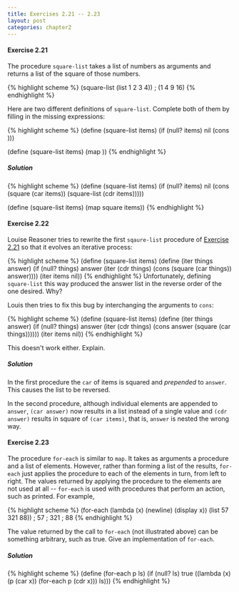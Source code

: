```yaml
---
title: Exercises 2.21 -- 2.23
layout: post
categories: chapter2
---
```


<a name="Ex2.21"> </a>
#### Exercise 2.21
The procedure `square-list` takes a list of numbers as arguments and
returns a list of the square of those numbers.

{% highlight scheme %}
(square-list (list 1 2 3 4))
; (1 4 9 16)
{% endhighlight %}

Here are two different definitions of `square-list`. Complete both of
them by filling in the missing expressions:

{% highlight scheme %}
(define (square-list items)
    (if (null? items)
        nil
        (cons <??> <??>)))

(define (square-list items)
    (map <??> <??>))
{% endhighlight %}

##### Solution
{% highlight scheme %}
(define (square-list items)
    (if (null? items)
        nil
        (cons (square (car items)) (square-list (cdr items)))))

(define (square-list items)
    (map square items))
{% endhighlight %}

<a name="Ex2.22"> </a>
#### Exercise 2.22
Louise Reasoner tries to rewrite the first `sqaure-list` procedure of
<a href="#Ex2.21">Exercise 2.21</a> so that it evolves an iterative
process:

{% highlight scheme %}
(define (square-list items)
    (define (iter things answer)
        (if (null? things)
            answer
            (iter (cdr things)
                  (cons (square (car things))
                        answer))))
    (iter items nil))
{% endhighlight %}
 Unfortunately, defining `square-list` this way produced the answer
 list in the reverse order of the one desired. Why?

Louis then tries to fix this bug by interchanging the arguments to
`cons`:

{% highlight scheme %}
(define (square-list items)
    (define (iter things answer)
        (if (null? things)
            answer
            (iter (cdr things)
                  (cons answer
                        (square (car things))))))
    (iter items nil))
{% endhighlight %}

This doesn't work either. Explain.

##### Solution
In the first procedure the `car` of items is squared and
_prepended_ to `answer`. This causes the list to be
reversed.

In the second procedure, although individual elements are appended to
`answer`, `(car answer)` now results in a list instead of a single
value and `(cdr answer)` results in square of `(car items)`, that is,
`answer` is nested the wrong way.

<a name="Ex2.23"> </a>
#### Exercise 2.23
The procedure `for-each` is similar to `map`. It takes as arguments a
procedure and a list of elements. However, rather than forming a list
of the results, `for-each` just applies the procedure to each of the
elements in turn, from left to right. The values returned by applying
the procedure to the elements are not used at all -- `for-each` is
used with procedures that perform an action, such as printed. For
example,

{% highlight scheme %}
(for-each (lambda (x) (newline) (display x))
          (list 57 321 88))
; 57
; 321
; 88
{% endhighlight %}

The value returned by the call to `for-each` (not illustrated above)
can be something arbitrary, such as true. Give an implementation of
`for-each`.

##### Solution
{% highlight scheme %}
(define (for-each p ls)
    (if (null? ls)
        true
        ((lambda (x) (p (car x)) (for-each p (cdr x))) ls)))
{% endhighlight %}
